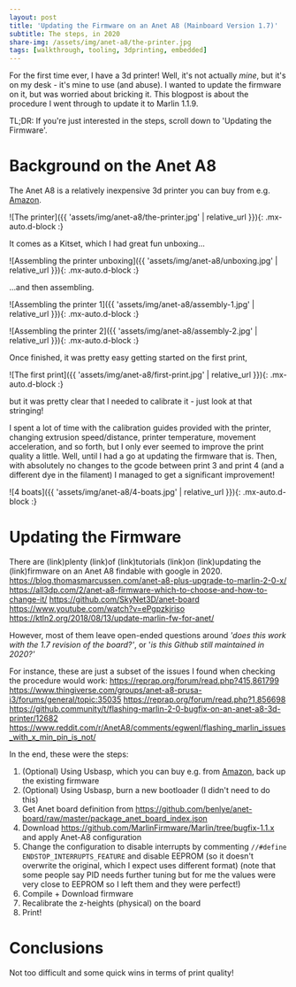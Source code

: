 ```yaml
---
layout: post
title: 'Updating the Firmware on an Anet A8 (Mainboard Version 1.7)'
subtitle: The steps, in 2020
share-img: /assets/img/anet-a8/the-printer.jpg
tags: [walkthrough, tooling, 3dprinting, embedded]
---
```


For the first time ever, I have a 3d printer! Well, it's not actually *mine*, but it's on my desk - it's mine to use (and abuse).
I wanted to update the firmware on it, but was worried about bricking it. 
This blogpost is about the procedure I went through to update it to Marlin 1.1.9.

TL;DR: If you're just interested in the steps, scroll down to 'Updating the Firmware'.

# Background on the Anet A8

The Anet A8 is a relatively inexpensive 3d printer you can buy from e.g. [Amazon](https://amzn.to/305Kk4r).  

![The printer]({{ 'assets/img/anet-a8/the-printer.jpg' | relative_url }}){: .mx-auto.d-block :}

It comes as a Kitset, which I had great fun unboxing...

![Assembling the printer unboxing]({{ 'assets/img/anet-a8/unboxing.jpg' | relative_url }}){: .mx-auto.d-block :}

...and then assembling.

![Assembling the printer 1]({{ 'assets/img/anet-a8/assembly-1.jpg' | relative_url }}){: .mx-auto.d-block :}

![Assembling the printer 2]({{ 'assets/img/anet-a8/assembly-2.jpg' | relative_url }}){: .mx-auto.d-block :}

Once finished, it was pretty easy getting started on the first print,

![The first print]({{ 'assets/img/anet-a8/first-print.jpg' | relative_url }}){: .mx-auto.d-block :}

but it was pretty clear that I needed to calibrate it - just look at that stringing!

I spent a lot of time with the calibration guides provided with the printer, changing extrusion speed/distance, printer temperature, movement acceleration, and so forth, but I only ever seemed to improve the print quality a little. Well, until I had a go at updating the firmware that is. Then, with absolutely no changes to the gcode between print 3 and print 4 (and a different dye in the filament) I managed to get a significant improvement!

![4 boats]({{ 'assets/img/anet-a8/4-boats.jpg' | relative_url }}){: .mx-auto.d-block :}

# Updating the Firmware

There are (link)plenty (link)of (link)tutorials (link)on (link)updating the (link)firmware on an Anet A8 findable with google in 2020. 
https://blog.thomasmarcussen.com/anet-a8-plus-upgrade-to-marlin-2-0-x/
https://all3dp.com/2/anet-a8-firmware-which-to-choose-and-how-to-change-it/
https://github.com/SkyNet3D/anet-board
https://www.youtube.com/watch?v=ePgpzkjriso
https://ktln2.org/2018/08/13/update-marlin-fw-for-anet/

However, most of them leave open-ended questions around _'does this work with the 1.7 revision of the board?'_, or '_is this Github still maintained in 2020?'_

For instance, these are just a subset of the issues I found when checking the procedure would work:
https://reprap.org/forum/read.php?415,861799
https://www.thingiverse.com/groups/anet-a8-prusa-i3/forums/general/topic:35035
https://reprap.org/forum/read.php?1,856698
https://github.community/t/flashing-marlin-2-0-bugfix-on-an-anet-a8-3d-printer/12682
https://www.reddit.com/r/AnetA8/comments/egwenl/flashing_marlin_issues_with_x_min_pin_is_not/


In the end, these were the steps:

1. (Optional) Using Usbasp, which you can buy e.g. from [Amazon](https://amzn.to/2X4I3EU), back up the existing firmware
2. (Optional) Using Usbasp, burn a new bootloader (I didn't need to do this)
3. Get Anet board definition from https://github.com/benlye/anet-board/raw/master/package_anet_board_index.json
4. Download https://github.com/MarlinFirmware/Marlin/tree/bugfix-1.1.x and apply Anet-A8 configuration
5. Change the configuration to disable interrupts by commenting `//#define ENDSTOP_INTERRUPTS_FEATURE` and disable EEPROM (so it doesn't overwrite the original, which I expect uses different format) (note that some people say PID needs further tuning but for me the values were very close to EEPROM so I left them and they were perfect!)
6. Compile + Download firmware
7. Recalibrate the z-heights (physical) on the board
8. Print!

# Conclusions

Not too difficult and some quick wins in terms of print quality!